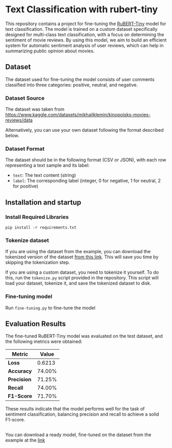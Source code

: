 # Text Classification with rubert-tiny
This repository contains a project for fine-tuning the [RuBERT-Tiny](https://huggingface.co/cointegrated/rubert-tiny) model for text classification. The model is trained on a custom dataset specifically designed for multi-class text classification, with a focus on determining the sentiment of movie reviews. By using this model, we aim to build an efficient system for automatic sentiment analysis of user reviews, which can help in summarizing public opinion about movies.

## Dataset
The dataset used for fine-tuning the model consists of user comments classified into three categories: positive, neutral, and negative.

### Dataset Source
The dataset was taken from https://www.kaggle.com/datasets/mikhailklemin/kinopoisks-movies-reviews/data

Alternatively, you can use your own dataset following the format described below.

### Dataset Format
The dataset should be in the following format (CSV or JSON), with each row representing a text sample and its label:
- `text`: The text content (string)
- `label`: The corresponding label (integer, 0 for negative, 1 for neutral, 2 for positive)

## Installation and startup
### Install Required Libraries

```pip install -r requirements.txt```

### Tokenize dataset
If you are using the dataset from the example, you can download the tokenized version of the dataset [from this link](https://drive.google.com/file/d/1JQshNd7z-xW4zFkBpDbKCUwaORUCpoOx/view?usp=sharing). This will save you time by skipping the tokenization step.

If you are using a custom dataset, you need to tokenize it yourself. To do this, run the `tokenize.py` script provided in the repository. This script will load your dataset, tokenize it, and save the tokenized dataset to disk.

### Fine-tuning model
Run `fine-tuning.py` to fine-tune the model

##
## Evaluation Results

The fine-tuned RuBERT-Tiny model was evaluated on the test dataset, and the following metrics were obtained:

| Metric         | Value  |
|----------------|--------|
| **Loss**       | 0.6213 |
| **Accuracy**   | 74.00% |
| **Precision**  | 71.25% |
| **Recall**     | 74.00% |
| **F1-Score**   | 71.70% |

These results indicate that the model performs well for the task of sentiment classification, balancing precision and recall to achieve a solid F1-score.


##
You can download a ready model, fine-tuned on the dataset from the example at the [link](https://drive.google.com/file/d/1Jq83rtq8vHSARxO5LRXlXVqphveGuZ9G/view?usp=sharing)
